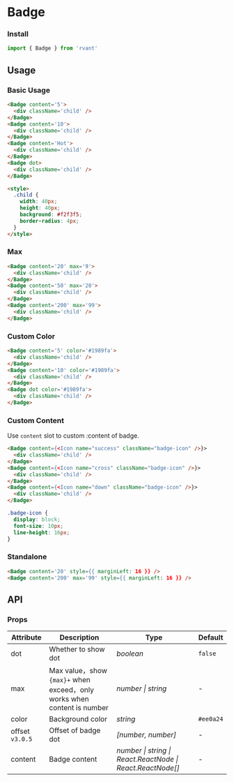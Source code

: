# Badge

### Install

```js
import { Badge } from 'rvant'
```

## Usage

### Basic Usage

```html
<Badge content='5'>
  <div className='child' />
</Badge>
<Badge content='10'>
  <div className='child' />
</Badge>
<Badge content='Hot'>
  <div className='child' />
</Badge>
<Badge dot>
  <div className='child' />
</Badge>

<style>
  .child {
    width: 40px;
    height: 40px;
    background: #f2f3f5;
    border-radius: 4px;
  }
</style>
```

### Max

```html
<Badge content='20' max='9'>
  <div className='child' />
</Badge>
<Badge content='50' max='20'>
  <div className='child' />
</Badge>
<Badge content='200' max='99'>
  <div className='child' />
</Badge>
```

### Custom Color

```html
<Badge content='5' color='#1989fa'>
  <div className='child' />
</Badge>
<Badge content='10' color='#1989fa'>
  <div className='child' />
</Badge>
<Badge dot color='#1989fa'>
  <div className='child' />
</Badge>
```

### Custom Content

Use `content` slot to custom :content of badge.

```html
<Badge content={<Icon name="success" className="badge-icon" />}>
  <div className='child' />
</Badge>
<Badge content={<Icon name="cross" className="badge-icon" />}>
  <div className='child' />
</Badge>
<Badge content={<Icon name="down" className="badge-icon" />}>
  <div className='child' />
</Badge>
```

```css
.badge-icon {
  display: block;
  font-size: 10px;
  line-height: 16px;
}
```

### Standalone

```html
<Badge content='20' style={{ marginLeft: 16 }} />
<Badge content='200' max='99' style={{ marginLeft: 16 }} />
```

## API

### Props

| Attribute | Description | Type | Default |
| --- | --- | --- | --- |
| dot | Whether to show dot | _boolean_ | `false` |
| max | Max value，show `{max}+` when exceed，only works when content is number | _number \| string_ | - |
| color | Background color | _string_ | `#ee0a24` |
| offset `v3.0.5` | Offset of badge dot | _[number, number]_ | - |
| content | Badge content | _number \| string \| React.ReactNode \| React.ReactNode[]_ | - |

